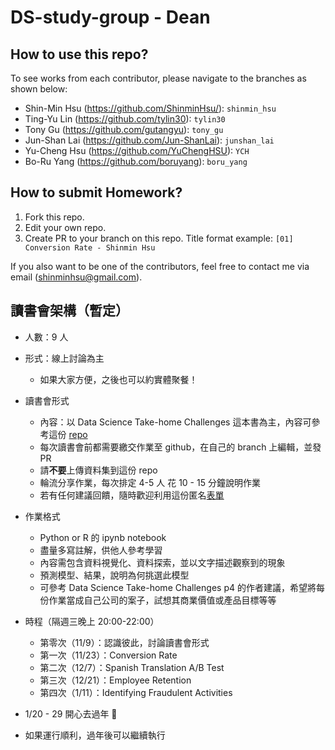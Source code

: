 # DS-study-group - Dean

## How to use this repo?

To see works from each contributor, please navigate to the branches as shown below:
- Shin-Min Hsu (https://github.com/ShinminHsu/): `shinmin_hsu` 
- Ting-Yu Lin (https://github.com/tylin30): `tylin30`
- Tony Gu (https://github.com/gutangyu): `tony_gu`
- Jun-Shan Lai (https://github.com/Jun-ShanLai): `junshan_lai`
- Yu-Cheng Hsu (https://github.com/YuChengHSU): `YCH`
- Bo-Ru Yang (https://github.com/boruyang): `boru_yang`

## How to submit Homework?

1. Fork this repo.
2. Edit your own repo.
3. Create PR to your branch on this repo. Title format example: `[01] Conversion Rate - Shinmin Hsu`

If you also want to be one of the contributors, feel free to contact me via email (shinminhsu@gmail.com).

## 讀書會架構（暫定）

- 人數：9 人

- 形式：線上討論為主
  - 如果大家方便，之後也可以約實體聚餐！

- 讀書會形式
  - 內容：以 Data Science Take-home Challenges 這本書為主，內容可參考這份 [repo](https://github.com/githubjasmine/DS-A_Collection_of_Take_Home_Challenges)
  - 每次讀書會前都需要繳交作業至 github，在自己的 branch 上編輯，並發 PR
  - 請**不要**上傳資料集到這份 repo
  - 輪流分享作業，每次排定 4-5 人 花 10 - 15 分鐘說明作業
  - 若有任何建議回饋，隨時歡迎利用這份匿名[表單](https://forms.gle/AioXUcozgYs8LV1K8)

- 作業格式
  - Python or R 的 ipynb notebook
  - 盡量多寫註解，供他人參考學習
  - 內容需包含資料視覺化、資料探索，並以文字描述觀察到的現象
  - 預測模型、結果，說明為何挑選此模型
  - 可參考 Data Science Take-home Challenges p4 的作者建議，希望將每份作業當成自己公司的案子，試想其商業價值或產品目標等等

- 時程（隔週三晚上 20:00-22:00）
  - 第零次（11/9）：認識彼此，討論讀書會形式
  - 第一次（11/23）：Conversion Rate
  - 第二次（12/7）：Spanish Translation A/B Test
  - 第三次（12/21）：Employee Retention
  - 第四次（1/11）：Identifying Fraudulent Activities

- 1/20 - 29 開心去過年 🧧
- 如果運行順利，過年後可以繼續執行
